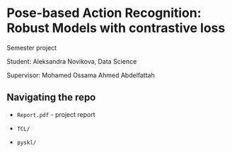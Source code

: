 # Pose-based Action Recognition: Robust Models with contrastive loss

Semester project

Student: Aleksandra Novikova, Data Science

Supervisor: Mohamed Ossama Ahmed Abdelfattah


## Navigating the repo

- `Report.pdf` - project report

- `TCL/` 

- `pyskl/`
